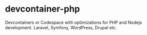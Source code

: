 # devcontainer-php
Devcontainers or Codespace with optimizations for PHP and Nodejs development. Laravel, Symfony, WordPress, Drupal etc.

